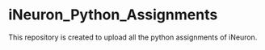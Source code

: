 # iNeuron_Python_Assignments
This repository is created to upload all the python assignments of iNeuron.
